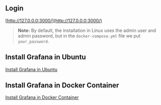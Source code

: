 ## Login

[http://127.0.0.0:3000/](http://127.0.0.0:3000/)

> **Note:** By default, the installation in Linux uses the admin user and admin password, but in the `docker-compose.yml` file we put `your_password`.

## Install Grafana in Ubuntu

[Install Grafana in Ubuntu](https://grafana.com/docs/grafana/latest/setup-grafana/installation/debian/)

## Install Grafana in Docker Container

[Install Grafana in Docker Container](https://grafana.com/docs/grafana/latest/setup-grafana/installation/docker/)
